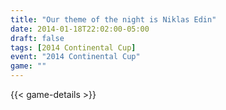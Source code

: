 ```yaml
---
title: "Our theme of the night is Niklas Edin"
date: 2014-01-18T22:02:00-05:00
draft: false
tags: [2014 Continental Cup]
event: "2014 Continental Cup"
game: ""
---
```

{{< game-details >}}
<!--more--> 